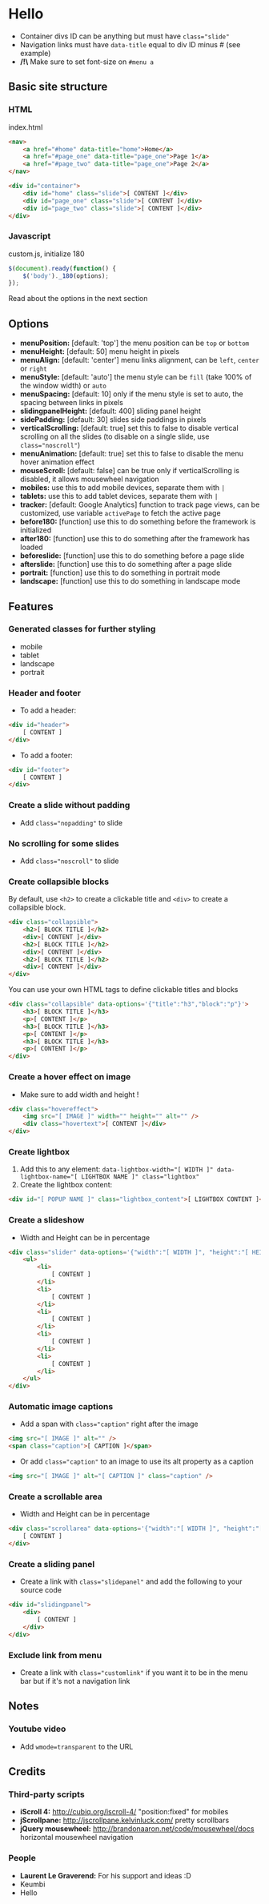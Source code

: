 #  Hello

+ Container divs ID can be anything but must have `class="slide"`
+ Navigation links must have `data-title` equal to div ID minus # (see example)
+ **/!\\** Make sure to set font-size on `#menu a`

## Basic site structure

### HTML

index.html

```html
<nav>
	<a href="#home" data-title="home">Home</a>
	<a href="#page_one" data-title="page_one">Page 1</a>
	<a href="#page_two" data-title="page_one">Page 2</a>
</nav>

<div id="container">
	<div id="home" class="slide">[ CONTENT ]</div>
	<div id="page_one" class="slide">[ CONTENT ]</div>
	<div id="page_two" class="slide">[ CONTENT ]</div>
</div>
```

### Javascript

custom.js, initialize 180

```javascript
$(document).ready(function() {
	$('body')._180(options);
});
```

Read about the options in the next section

## Options

+ **menuPosition:** [default: 'top'] the menu position can be `top` or `bottom`
+ **menuHeight:** [default: 50] menu height in pixels
+ **menuAlign:** [default: 'center'] menu links alignment, can be `left`, `center` or `right`
+ **menuStyle:** [default: 'auto'] the menu style can be `fill` (take 100% of the window width) or `auto`
+ **menuSpacing:** [default: 10] only if the menu style is set to auto, the spacing between links in pixels
+ **slidingpanelHeight:** [default: 400] sliding panel height
+ **sidePadding:** [default: 30] slides side paddings in pixels
+ **verticalScrolling:** [default: true] set this to false to disable vertical scrolling on all the slides (to disable on a single slide, use `class="noscroll"`)
+ **menuAnimation:** [default: true] set this to false to disable the menu hover animation effect
+ **mouseScroll:** [default: false] can be true only if verticalScrolling is disabled, it allows mousewheel navigation
+ **mobiles:** use this to add mobile devices, separate them with `|`
+ **tablets:** use this to add tablet devices, separate them with `|`
+ **tracker:** [default: Google Analytics] function to track page views, can be customized, use variable `activePage` to fetch the active page
+ **before180:** [function] use this to do something before the framework is initialized
+ **after180:** [function] use this to do something after the framework has loaded
+ **beforeslide:** [function] use this to do something before a page slide
+ **afterslide:** [function] use this to do something after a page slide
+ **portrait:** [function] use this to do something in portrait mode
+ **landscape:** [function] use this to do something in landscape mode

## Features

### Generated classes for further styling

- mobile
- tablet
- landscape
- portrait

### Header and footer

- To add a header:

```html
<div id="header">
	[ CONTENT ]
</div>
```

- To add a footer:

```html
<div id="footer">
	[ CONTENT ]
</div>
```

### Create a slide without padding

- Add `class="nopadding"` to slide

### No scrolling for some slides

- Add `class="noscroll"` to slide

### Create collapsible blocks

By default, use `<h2>` to create a clickable title and `<div>` to create a collapsible block.

```html
<div class="collapsible">
	<h2>[ BLOCK TITLE ]</h2>
	<div>[ CONTENT ]</div>
	<h2>[ BLOCK TITLE ]</h2>
	<div>[ CONTENT ]</div>
	<h2>[ BLOCK TITLE ]</h2>
	<div>[ CONTENT ]</div>
</div>
```

You can use your own HTML tags to define clickable titles and blocks

```html
<div class="collapsible" data-options='{"title":"h3","block":"p"}'>
	<h3>[ BLOCK TITLE ]</h3>
	<p>[ CONTENT ]</p>
	<h3>[ BLOCK TITLE ]</h3>
	<p>[ CONTENT ]</p>
	<h3>[ BLOCK TITLE ]</h3>
	<p>[ CONTENT ]</p>
</div>
```

### Create a hover effect on image

- Make sure to add width and height !

```html
<div class="hovereffect">
	<img src="[ IMAGE ]" width="" height="" alt="" />
	<div class="hovertext">[ CONTENT ]</div>
</div>
```

### Create lightbox

1. Add this to any element: `data-lightbox-width="[ WIDTH ]" data-lightbox-name="[ LIGHTBOX NAME ]" class="lightbox"`
2. Create the lightbox content:

```html
<div id="[ POPUP NAME ]" class="lightbox_content">[ LIGHTBOX CONTENT ]</div>
```

### Create a slideshow

- Width and Height can be in percentage

```html
<div class="slider" data-options='{"width":"[ WIDTH ]", "height":"[ HEIGHT ]", "loop":[ BOOLEAN ], "paginate":[ BOOLEAN ], "display":"[ INTEGER ]", "prev":"[ CUSTOM TEXT]", "next":"[ CUSTOM TEXT]"}'>
	<ul>
		<li>
			[ CONTENT ]
		</li>
		<li>
			[ CONTENT ]
		</li>
		<li>
			[ CONTENT ]
		</li>
		<li>
			[ CONTENT ]
		</li>
		<li>
			[ CONTENT ]
		</li>
	</ul>
</div>
```

### Automatic image captions

- Add a span with `class="caption"` right after the image

```html
<img src="[ IMAGE ]" alt="" />
<span class="caption">[ CAPTION ]</span>
```

- Or add `class="caption"` to an image to use its alt property as a caption

```html
<img src="[ IMAGE ]" alt="[ CAPTION ]" class="caption" />
```

### Create a scrollable area

- Width and Height can be in percentage

```html
<div class="scrollarea" data-options='{"width":"[ WIDTH ]", "height":"[ HEIGHT ]"}'>
	[ CONTENT ]
</div>
```
### Create a sliding panel

- Create a link with `class="slidepanel"` and add the following to your source code

```html
<div id="slidingpanel">
	<div>
		[ CONTENT ]
	</div>
</div>
```

### Exclude link from menu

- Create a link with `class="customlink"` if you want it to be in the menu bar but if it's not a navigation link

## Notes

### Youtube video

- Add `wmode=transparent` to the URL

## Credits

### Third-party scripts

- **iScroll 4:** http://cubiq.org/iscroll-4/
	"position:fixed" for mobiles
- **jScrollpane:** http://jscrollpane.kelvinluck.com/
	pretty scrollbars
- **jQuery mousewheel:** http://brandonaaron.net/code/mousewheel/docs
	horizontal mousewheel navigation

### People

- **Laurent Le Graverend:** For his support and ideas :D
- Keumbi
- Hello